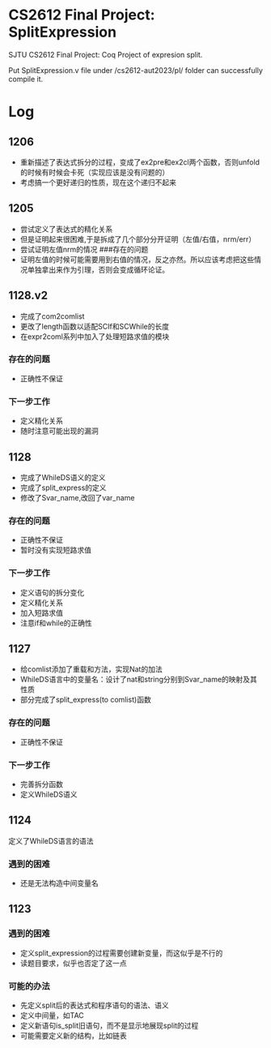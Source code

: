 # CS2612 Final Project: SplitExpression
SJTU CS2612 Final Project: Coq Project of expresion split.

Put SplitExpression.v file under /cs2612-aut2023/pl/ folder can successfully compile it.


# Log
## 1206
* 重新描述了表达式拆分的过程，变成了ex2pre和ex2cl两个函数，否则unfold的时候有时候会卡死（实现应该是没有问题的）
* 考虑搞一个更好递归的性质，现在这个递归不起来
  
## 1205
* 尝试定义了表达式的精化关系
* 但是证明起来很困难,于是拆成了几个部分分开证明（左值/右值，nrm/err）
* 尝试证明左值nrm的情况
###存在的问题
* 证明左值的时候可能需要用到右值的情况，反之亦然。所以应该考虑把这些情况单独拿出来作为引理，否则会变成循环论证。
  
## 1128.v2
* 完成了com2comlist
* 更改了length函数以适配SCIf和SCWhile的长度
* 在expr2coml系列中加入了处理短路求值的模块
### 存在的问题
* 正确性不保证
### 下一步工作
* 定义精化关系
* 随时注意可能出现的漏洞

## 1128
* 完成了WhileDS语义的定义
* 完成了split_express的定义
* 修改了Svar_name,改回了var_name
### 存在的问题
* 正确性不保证
* 暂时没有实现短路求值
### 下一步工作
* 定义语句的拆分变化
* 定义精化关系
* 加入短路求值
* 注意if和while的正确性
  
## 1127
* 给comlist添加了重载和方法，实现Nat的加法
* WhileDS语言中的变量名：设计了nat和string分别到Svar_name的映射及其性质
* 部分完成了split_express(to comlist)函数
### 存在的问题
* 正确性不保证
### 下一步工作
* 完善拆分函数
* 定义WhileDS语义

## 1124
定义了WhileDS语言的语法
### 遇到的困难
* 还是无法构造中间变量名


## 1123
### 遇到的困难
* 定义split_expression的过程需要创建新变量，而这似乎是不行的
* 读题目要求，似乎也否定了这一点
### 可能的办法
* 先定义split后的表达式和程序语句的语法、语义
* 定义中间量，如TAC
* 定义新语句is_split旧语句，而不是显示地展现split的过程
* 可能需要定义新的结构，比如链表



